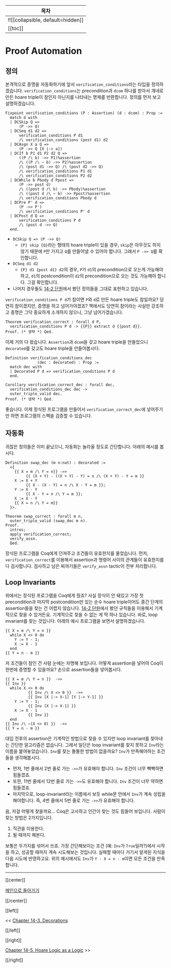 | 목차 |
|-------------------|
|!![[collapsible, default=hidden]]  |
|[[toc]]|

# Proof Automation

## 정의

본격적으로 증명을 자동화하기에 앞서 `verification_conditions`라는 타입을 정의하겠습니다. `verification_conditions`는 precondition과 `dcom` 하나를 받아서 걔네로 만든 hoare triple이 참인지 아닌지를 나타내는 명제를 반환합니다. 정의를 먼저 보고 설명하겠습니다.

```coq, line_num
Fixpoint verification_conditions (P : Assertion) (d : dcom) : Prop :=
  match d with
  | DCSkip Q =>
      (P ->> Q)
  | DCSeq d1 d2 =>
      verification_conditions P d1
      /\ verification_conditions (post d1) d2
  | DCAsgn X a Q =>
      (P ->> Q [X |-> a])
  | DCIf b P1 d1 P2 d2 Q =>
      ((P /\ b) ->> P1)%assertion
      /\ ((P /\ ~ b) ->> P2)%assertion
      /\ (post d1 ->> Q) /\ (post d2 ->> Q)
      /\ verification_conditions P1 d1
      /\ verification_conditions P2 d2
  | DCWhile b Pbody d Ppost =>
      (P ->> post d)
      /\ ((post d /\ b) ->> Pbody)%assertion
      /\ ((post d /\ ~ b) ->> Ppost)%assertion
      /\ verification_conditions Pbody d
  | DCPre P' d =>
      (P ->> P')
      /\ verification_conditions P' d
  | DCPost d Q =>
      verification_conditions P d
      /\ (post d ->> Q)
  end.
```

- `DCSkip Q => (P ->> Q)`
  - `{P} skip {Q}`라는 형태의 hoare triple이 있을 경우, `skip`은 아무것도 하지 않기 때문에 `P`만 가지고 `Q`를 만들어낼 수 있어야 합니다. 그래서 `P ->> Q`를 확인합니다.
- `DCSeq d1 d2`
  - `{P} d1 {post d1} d2`의 경우, `P`가 `d1`의 precondition으로 오는게 가능해야 하고, `d1`의 postcondition이 `d2`의 precondition으로 오는 것도 가능해야 합니다. 그걸 확인합니다.
- 나머지 경우들도 [14-2 단원](Chap14-2.html)에서 봤던 정의들을 그대로 표현하고 있습니다.

`verification_conditions P d`가 참이면 `P`와 `d`로 만든 hoare triple도 참일까요? 당연히 참이겠지만, 증명을 하고 넘어가야겠죠? 책에서도 당연히 참이라는 사실만 강조하고 증명은 그닥 중요하게 소개하지 않으니, 그냥 넘어가겠습니다.

```coq, line_num
Theorem verification_correct : forall d P,
  verification_conditions P d -> {{P}} extract d {{post d}}.
Proof. (* 생략 *) Qed.
```

이제 거의 다 왔습니다. `Assertion`과 `dcom`을 갖고 hoare triple을 만들었으니 `decorated`를 갖고도 hoare triple을 만들어봅시다.

```coq, line_num
Definition verification_conditions_dec
              (dec : decorated) : Prop :=
  match dec with
  | Decorated P d => verification_conditions P d
  end.

Corollary verification_correct_dec : forall dec,
  verification_conditions_dec dec ->
  outer_triple_valid dec.
Proof. (* 생략 *) Qed.
```

좋습니다. 이제 장식된 프로그램을 만들어서 `verification_correct_dec`에 넣어주기만 하면 프로그램의 스펙을 검증할 수 있습니다.

## 자동화

귀찮은 정의들은 이미 끝났으니, 자동화는 놀라울 정도로 간단합니다. 아래의 예시를 봅시다.

```coq, line_num
Definition swap_dec (m n:nat) : decorated :=
  <{
    {{ X = m /\ Y = n}} ->>
         {{ (X + Y) - ((X + Y) - Y) = n /\ (X + Y) - Y = m }}
    X := X + Y
         {{ X - (X - Y) = n /\ X - Y = m }};
    Y := X - Y
         {{ X - Y = n /\ Y = m }};
    X := X - Y
    {{ X = n /\ Y = m}}
  }>.

Theorem swap_correct : forall m n,
  outer_triple_valid (swap_dec m n).
Proof.
  intros;
  apply verification_correct;
  verify_assn.
  Qed.
```

장식된 프로그램을 Coq에게 던져주고 조건들이 유효한지를 물었습니다. 먼저, `verification_correct`를 이용해서 assertion과 명령어 사이의 관계들이 유효한지를 다 검사합니다. 검사하고 남은 찌꺼기들은 `verify_assn` tactic이 전부 처리합니다.

## Loop Invariants

위에서는 장식된 프로그램을 Coq에게 줬죠? 사실 장식이 안 돼있고 가장 첫 precondition과 마지막 postcondition만 있는 순수 hoare triple이어도 중간 단계의 assertion들을 찾는 건 어렵지 않습니다. [14-2 단원](Chap14-2.html)에서 봤던 규칙들을 이용해서 기계적으로 찾을 수 있거든요. 기계적으로 찾을 수 없는 게 딱 하나 있습니다. 바로, loop invariant를 찾는 것입니다. 아래의 예시 프로그램을 보면서 설명하겠습니다.

```line_num
{{ X = m /\ Y = n }}
  while X <> 0 do
    Y := Y - 1;
    X := X - 1
  end
{{ Y = n - m }}
```

저 조건들이 참인 건 사람 눈에는 자명해 보입니다. 어떻게 assertion을 넣어야 Coq이 한번에 증명할 수 있을까요? 손으로 assertion들을 넣어봅시다.

```line_num
{{ X = m /\ Y = n }}  ->>
{{ Inv }}
  while X <> 0 do
          {{ Inv /\ X <> 0 }}  ->>
          {{ Inv [X |-> X-1] [Y |-> Y-1] }}
    Y := Y - 1;
          {{ Inv [X |-> X-1] }}
    X := X - 1
          {{ Inv }}
  end
{{ Inv /\ ~(X <> 0) }}  ->>
{{ Y = n - m }}
```

대입 전후의 assertion은 기계적인 방법으로 찾을 수 있지만 loop invariant를 찾아내는 간단한 알고리즘은 없습니다. 그래서 일단은 loop invariant를 찾지 못하고 `Inv`라는 이름을 붙여놓았습니다. `Inv`를 찾는 똘똘한 방법이 없을까요? `Inv`가 만족해야하는 조건들을 생각해봅시다.

- 먼저, 1번 줄에서 2번 줄로 가는 `->>`가 유효해야 합니다. `Inv` 조건이 너무 빡빡하면 힘들겠죠.
- 또한, 11번 줄에서 12번 줄로 가는 `->>`도 유효해야 합니다. `Inv` 조건이 너무 약하면 힘들겠죠.
- 마지막으로, loop-invariant라는 이름에서 보듯 while문 안에서 `Inv`가 계속 성립을 해야합니다. 즉, 4번 줄에서 5번 줄로 가는 `->>`가 유효해야 합니다.

음, 저걸 어떻게 찾을까요... Coq은 고사하고 인간이 찾는 것도 힘들어 보입니다. 사람이 찾는 방법은 2가지입니다.

1. 직관을 이용한다.
1. 될 때까지 해본다.

보통은 두가지를 섞어서 쓰죠. 가장 간단해보이는 조건 (예: `Inv`가 `True`일까?)에서 시작을 하고, 성공할 때까지 계속 시도해보는 것입니다. 실패할 때마다 거기서 알게된 지식을 다음 시도에 반영하고요. 위의 예시에서도 `Inv`가 `Y - X = n - m`이면 모든 조건을 만족합니다.

---

[[center]]

[메인으로 돌아가기](index.html)

[[/center]]

[[left]]

<< [Chapter 14-3. Decorations](Chap14-3.html)

[[/left]]

[[right]]

[Chapter 14-5. Hoare Logic as a Logic](Chap14-5.html) >>

[[/right]]